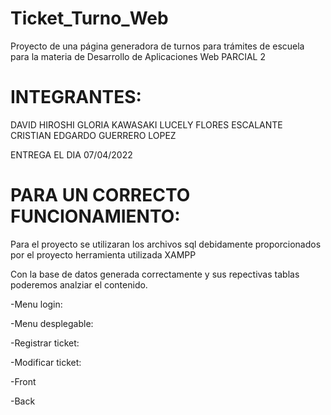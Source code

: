 # Ticket_Turno_Web
Proyecto de una página generadora de turnos para trámites de escuela para la materia de Desarrollo de Aplicaciones Web PARCIAL 2

# INTEGRANTES:
DAVID HIROSHI GLORIA KAWASAKI 
LUCELY FLORES ESCALANTE
CRISTIAN EDGARDO GUERRERO LOPEZ

ENTREGA EL DIA 07/04/2022

# PARA UN CORRECTO FUNCIONAMIENTO:
Para el proyecto se utilizaran los archivos sql debidamente proporcionados por el proyecto herramienta utilizada XAMPP

Con la base de datos generada correctamente y sus repectivas tablas poderemos analziar el contenido.

-Menu login:

-Menu desplegable:

-Registrar ticket:

-Modificar ticket:

-Front

-Back



